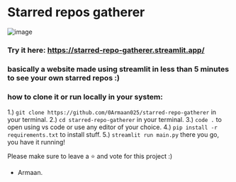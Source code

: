 # Starred repos gatherer
![image](https://github.com/user-attachments/assets/380000dc-1c39-4912-a19c-1721cc1ad699)


### Try it here: https://starred-repo-gatherer.streamlit.app/
### basically a website made using streamlit in less than 5 minutes to see your own starred repos :)
### how to clone it or run locally in your system:
1.) ``git clone https://github.com/0Armaan025/starred-repo-gatherer`` in your terminal.
2.) ``cd starred-repo-gatherer`` in your terminal.
3.) ``code .`` to open using vs code or use any editor of your choice.
4.) ``pip install -r requirements.txt`` to install stuff.
5.) ``streamlit run main.py`` there you go, you have it running!


Please make sure to leave a ⭐ and vote for this project :)
 - Armaan.
